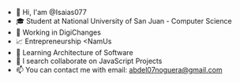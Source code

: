 - 👋 Hi, I'am @Isaias077
- 🎓 Student at National University of San Juan - Computer Science
- 💼 Working in DigiChanges
- 📈 Entrepreneurship <NamUs
- 🌱 Learning Architecture of Software
- 💞️ I search collaborate on JavaScript Projects
- 📫 You can contact me with email: abdel07noguera@gmail.com

<!---
Isaias077/Isaias077 is a ✨ special ✨ repository because its `README.md` (this file) appears on your GitHub profile.
You can click the Preview link to take a look at your changes.
--->
